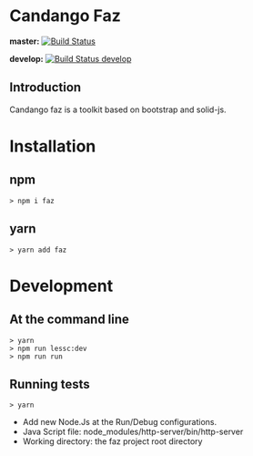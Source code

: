 # Candango Faz

**master:** [![Build Status](https://travis-ci.org/candango/faz.svg?branch=master)](https://travis-ci.org/candango/faz)

**develop:** [![Build Status develop](https://travis-ci.org/candango/faz.svg?branch=develop)](https://travis-ci.org/candango/faz)

## Introduction

Candango faz is a toolkit based on bootstrap and solid-js.

# Installation

## npm

```
> npm i faz
```

## yarn

```
> yarn add faz
```

# Development

## At the command line

```
> yarn
> npm run lessc:dev
> npm run run
```

## Running tests

```
> yarn
```

 - Add new Node.Js at the Run/Debug configurations.
 - Java Script file: node_modules/http-server/bin/http-server
 - Working directory: the faz project root directory
